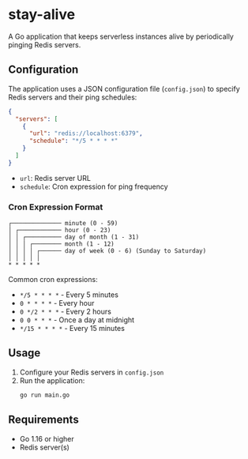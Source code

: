 # stay-alive

A Go application that keeps serverless instances alive by periodically pinging Redis servers.

## Configuration

The application uses a JSON configuration file (`config.json`) to specify Redis servers and their ping schedules:

```json
{
  "servers": [
    {
      "url": "redis://localhost:6379",
      "schedule": "*/5 * * * *"
    }
  ]
}
```

- `url`: Redis server URL
- `schedule`: Cron expression for ping frequency

### Cron Expression Format

```
┌────────────── minute (0 - 59)
│ ┌──────────── hour (0 - 23)
│ │ ┌────────── day of month (1 - 31)
│ │ │ ┌──────── month (1 - 12)
│ │ │ │ ┌────── day of week (0 - 6) (Sunday to Saturday)
│ │ │ │ │
* * * * *
```

Common cron expressions:

- `*/5 * * * *` - Every 5 minutes
- `0 * * * *` - Every hour
- `0 */2 * * *` - Every 2 hours
- `0 0 * * *` - Once a day at midnight
- `*/15 * * * *` - Every 15 minutes

## Usage

1. Configure your Redis servers in `config.json`
2. Run the application:
   ```bash
   go run main.go
   ```

## Requirements

- Go 1.16 or higher
- Redis server(s)
